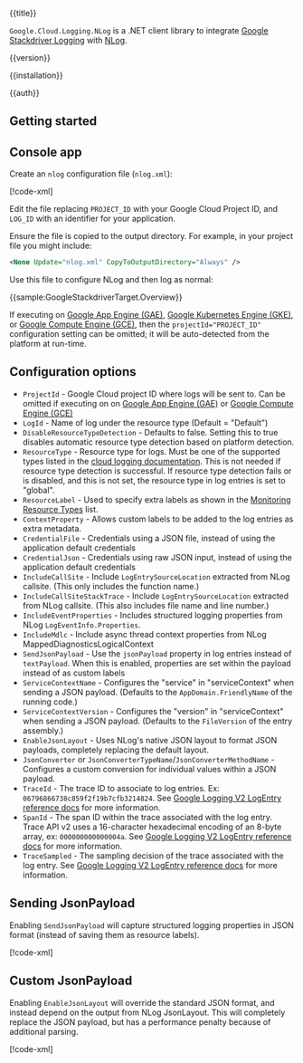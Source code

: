 {{title}}

`Google.Cloud.Logging.NLog` is a .NET client library to integrate [Google Stackdriver
Logging](https://cloud.google.com/logging/) with [NLog](http://nlog-project.org/).

{{version}}

{{installation}}

{{auth}}

## Getting started

## Console app

Create an `nlog` configuration file (`nlog.xml`):

[!code-xml[](obj/snippets/Google.Cloud.Logging.NLog.GoogleStackdriverTarget.txt#nlog_template)]

Edit the file replacing `PROJECT_ID` with your Google Cloud Project
ID, and `LOG_ID` with an identifier for your application.

Ensure the file is copied to the output directory. For example, in
your project file you might include:

```xml
<None Update="nlog.xml" CopyToOutputDirectory="Always" />
```

Use this file to configure NLog and then log as normal:

{{sample:GoogleStackdriverTarget.Overview}}

If executing on [Google App Engine (GAE)](https://cloud.google.com/appengine/),
[Google Kubernetes Engine (GKE)](https://cloud.google.com/kubernetes-engine/),
or [Google Compute Engine (GCE)](https://cloud.google.com/compute/),
then the `projectId="PROJECT_ID"` configuration setting can be omitted; it will be auto-detected from the platform at run-time.

## Configuration options

- `ProjectId` - Google Cloud project ID where logs will be sent to. Can be omitted if executing on on [Google App Engine (GAE)](https://cloud.google.com/appengine/) or [Google Compute Engine (GCE)](https://cloud.google.com/compute/)
- `LogId` - Name of log under the resource type (Default = "Default")
- `DisableResourceTypeDetection` - Defaults to false. Setting this to true disables automatic resource type detection based on platform detection.
- `ResourceType` - Resource type for logs. Must be one of the supported types listed in the [cloud logging documentation](https://cloud.google.com/logging/docs/api/v2/resource-list). This is not needed if resource type detection is successful. If resource type detection fails or is disabled, and this is not set, the resource type in log entries is set to "global".
- `ResourceLabel` - Used to specify extra labels as shown in the [Monitoring Resource Types](https://cloud.google.com/logging/docs/api/v2/resource-list) list.
- `ContextProperty` - Allows custom labels to be added to the log entries as extra metadata.
- `CredentialFile` - Credentials using a JSON file, instead of using the application default credentials
- `CredentialJson` - Credentials using raw JSON input, instead of using the application default credentials
- `IncludeCallSite` - Include `LogEntrySourceLocation` extracted from NLog callsite. (This only includes the function name.)
- `IncludeCallSiteStackTrace` - Include `LogEntrySourceLocation` extracted from NLog callsite. (This also includes file name and line number.)
- `IncludeEventProperties` - Includes structured logging properties from NLog `LogEventInfo.Properties`.
- `IncludeMdlc` - Include async thread context properties from NLog MappedDiagnosticsLogicalContext
- `SendJsonPayload` - Use the `jsonPayload` property in log entries instead of `textPayload`. When this is enabled, properties are set within the payload instead of as custom labels
- `ServiceContextName` - Configures the "service" in "serviceContext" when sending a JSON payload. (Defaults to the `AppDomain.FriendlyName` of the running code.)
- `ServiceContextVersion` - Configures the "version" in "serviceContext" when sending a JSON payload. (Defaults to the `FileVersion` of the entry assembly.)
- `EnableJsonLayout` - Uses NLog's native JSON layout to format JSON payloads, completely replacing the default layout.
- `JsonConverter` or `JsonConverterTypeName`/`JsonConverterMethodName` - Configures a custom conversion for individual values within a JSON payload.
- `TraceId` - The trace ID to associate to log entries. Ex: `06796866738c859f2f19b7cfb3214824`. See [Google Logging V2 LogEntry reference docs](https://cloud.google.com/logging/docs/reference/v2/rpc/google.logging.v2#google.logging.v2.LogEntry) for more information.
- `SpanId` - The span ID within the trace associated with the log entry. Trace API v2 uses a 16-character hexadecimal encoding of an 8-byte array, ex: `000000000000004a`.  See [Google Logging V2 LogEntry reference docs](https://cloud.google.com/logging/docs/reference/v2/rpc/google.logging.v2#google.logging.v2.LogEntry) for more information.
- `TraceSampled` - The sampling decision of the trace associated with the log entry.  See [Google Logging V2 LogEntry reference docs](https://cloud.google.com/logging/docs/reference/v2/rpc/google.logging.v2#google.logging.v2.LogEntry) for more information.

## Sending JsonPayload

Enabling `SendJsonPayload` will capture structured logging properties in JSON format (instead of saving them as resource labels).

[!code-xml[](obj/snippets/Google.Cloud.Logging.NLog.GoogleStackdriverTarget.txt#nlog_jsonPayload)]

## Custom JsonPayload

Enabling `EnableJsonLayout` will override the standard JSON format, and instead depend on the output from NLog JsonLayout. This will completely replace the JSON payload, but has a performance penalty because of additional parsing.

[!code-xml[](obj/snippets/Google.Cloud.Logging.NLog.GoogleStackdriverTarget.txt#nlog_jsonTemplate)]
